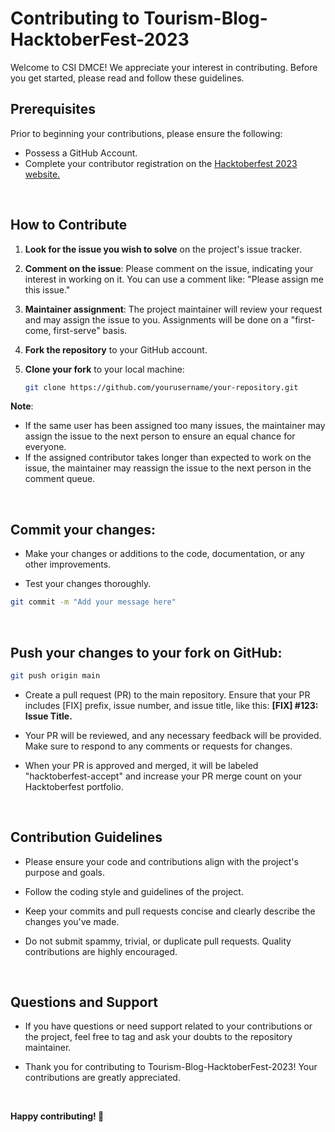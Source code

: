 # Contributing to Tourism-Blog-HacktoberFest-2023

Welcome to CSI DMCE! We appreciate your interest in contributing. Before you get started, please read and follow these guidelines.



## Prerequisites

Prior to beginning your contributions, please ensure the following:

- Possess a GitHub Account.
- Complete your contributor registration on the [Hacktoberfest 2023 website.](https://hacktoberfest.com/)

<br/>

## How to Contribute

1. **Look for the issue you wish to solve** on the project's issue tracker.

2. **Comment on the issue**: Please comment on the issue, indicating your interest in working on it. You can use a comment like: "Please assign me this issue."

3. **Maintainer assignment**: The project maintainer will review your request and may assign the issue to you. Assignments will be done on a "first-come, first-serve" basis.

4. **Fork the repository** to your GitHub account.

5. **Clone your fork** to your local machine:

   ```bash
   git clone https://github.com/yourusername/your-repository.git
   ```
 **Note**:
   - If the same user has been assigned too many issues, the maintainer may assign the issue to the next person to ensure an equal chance for everyone.
   - If the assigned contributor takes longer than expected to work on the issue, the maintainer may reassign the issue to the next person in the comment queue.

<br/>

## Commit your changes:
- Make your changes or additions to the code, documentation, or any other improvements.

- Test your changes thoroughly.

```bash
git commit -m "Add your message here"
```

<br/>

## Push your changes to your fork on GitHub:

```bash
git push origin main
```
- Create a pull request (PR) to the main repository. Ensure that your PR includes [FIX] prefix, issue number, and issue title, like this: <b>[FIX] #123: Issue Title.</b>

- Your PR will be reviewed, and any necessary feedback will be provided. Make sure to respond to any comments or requests for changes.

- When your PR is approved and merged, it will be labeled "hacktoberfest-accept" and increase your PR merge count on your Hacktoberfest portfolio.

<br/>

## Contribution Guidelines
- Please ensure your code and contributions align with the project's purpose and goals.

- Follow the coding style and guidelines of the project.

- Keep your commits and pull requests concise and clearly describe the changes you've made.

- Do not submit spammy, trivial, or duplicate pull requests. Quality contributions are highly encouraged.

<br/>

## Questions and Support
- If you have questions or need support related to your contributions or the project, feel free to tag and ask your doubts to the repository maintainer.

- Thank you for contributing to Tourism-Blog-HacktoberFest-2023! Your contributions are greatly appreciated.

<br/>

<b> Happy contributing! 🚀 </b>
